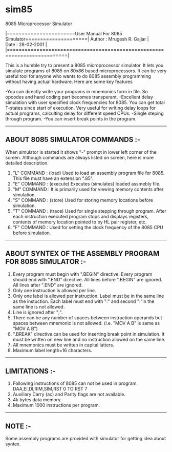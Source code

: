 # sim85
8085 Microprocessor Simulator


|=======================User Manual For 8085 Simulator=====================|
Author : Mrugesh R. Gajjar                                                 |                                                       
Date   : 28-02-2001                                                        |
|==========================================================================|

This is a humble try to present a 8085 microprocessor simulator.
It lets you simulate programs of 8085 on 80x86 based microprocessors. It
can be very useful tool for anyone who wants to do 8085 assembly programming
without having actual hardware. Here are some key features

-You can directly write your programs in mnemonics form in file. So opcodes
 and hand coding part becomes transperant.
-Excellent delay simulation with user specified clock frequencies for 8085.
 You can get total T-states since start of execution. Very useful for writing
 delay loops for actual programs, calculting delay for different speed CPUs.
-Single steping through program.
-You can insert break points in the program.
             
--------------------------------
ABOUT 8085 SIMULATOR COMMANDS :-
--------------------------------
When simulator is started it shows "-" prompt in lower left corner of the
screen. Although commands are always listed on screen, here is more
detailed description.

1. "L" COMMAND : (load) Used to load an assembly program file for 8085.
                  This file must have an extension ".85".
2. "E" COMMAND : (execute) Executes (simulates) loaded assmebly file.
3. "M" COMMAND : It is primarily used for viewing memory contents after
                 simulation.
4. "S" COMMAND : (store) Used for storing memory locations before
                 simulation.
5. "T" COMMAND : (trace) Used for single stepping through program. After each
                 instruction executed program stops and displays registers,
                 contents of memory location pointed to by HL pair register,
                 etc.
6. "F" COMMAND : Used for setting the clock frequency of the 8085 CPU before
                 simulation.
----------------------------------------------------------
ABOUT SYNTEX OF THE ASSEMBLY PROGRAM FOR 8085 SIMULATOR :-
----------------------------------------------------------

1. Every program must begin with ".BEGIN" directive.
   Every program should end with ".END" directive.
   All lines before ".BEGIN" are ignored.
   All lines after ".END" are ignored.
2. Only one instruction is allowed per line.
3. Only one label is allowed per instruction.
   Label must be in the same line as the instuction.
   Each label must end with ":" and second ":"in the same line is not allowed.
4. Line is ignored after ";".
5. There can be any number of spaces between instruction operands but
   spaces between mnemonic is not allowed.
   (i.e. "MOV       A           B" is same as "MOV A B")
6. ".BREAK" directive can be used for inserting break point in simulation.
   It must be written on new line and no instruction allowed on the same
   line.
7. All mnemonics must be written in capital latters.
8. Maximum label length=16 characters.

--------------
LIMITATIONS :-
--------------
1. Following instructions of 8085 can not be used in program.
   DAA,EI,DI,RIM,SIM,RST 0 TO RST 7
2. Auxillary Carry (ac) and Parity flags are not available.
3. 4k bytes data memory.
4. Maximum 1000 instructions per program.

-------
NOTE :-
-------

Some assembly programs are provided with simulator for getting idea about
syntex.

